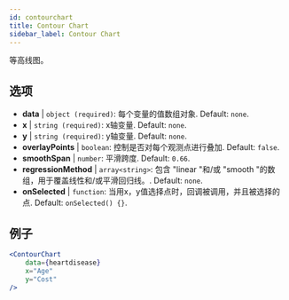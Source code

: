 ```yaml
---
id: contourchart
title: Contour Chart
sidebar_label: Contour Chart
---
```


等高线图。

## 选项

* __data__ | `object (required)`: 每个变量的值数组对象. Default: `none`.
* __x__ | `string (required)`: x轴变量. Default: `none`.
* __y__ | `string (required)`: y轴变量. Default: `none`.
* __overlayPoints__ | `boolean`: 控制是否对每个观测点进行叠加. Default: `false`.
* __smoothSpan__ | `number`: 平滑跨度. Default: `0.66`.
* __regressionMethod__ | `array<string>`: 包含 "linear "和/或 "smooth "的数组，用于覆盖线性和/或平滑回归线。. Default: `none`.
* __onSelected__ | `function`: 当用x，y值选择点时，回调被调用，并且被选择的点. Default: `onSelected() {}`.


## 例子

```jsx live
<ContourChart 
    data={heartdisease} 
    x="Age"
    y="Cost"
/>
```

